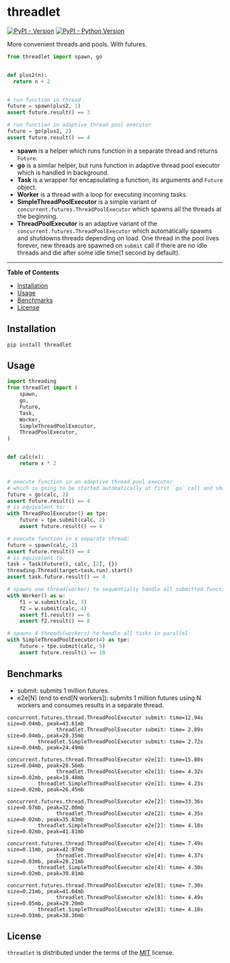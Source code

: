 # threadlet

[![PyPI - Version](https://img.shields.io/pypi/v/threadlet.svg)](https://pypi.org/project/threadlet)
[![PyPI - Python Version](https://img.shields.io/pypi/pyversions/threadlet.svg)](https://pypi.org/project/threadlet)

More convenient threads and pools. With futures.

```python
from threadlet import spawn, go


def plus2(n):
  return n + 2


# run function in thread
future = spawn(plus2, 1)
assert future.result() == 3

# run function in adaptive thread pool executor
future = go(plus2, 2)
assert future.result() == 4
```

* **spawn** is a helper which runs function in a separate thread and returns `Future`.
* **go** is a similar helper, but runs function in adaptive thread pool executor which is handled in background.
* **Task** is a wrapper for encapsulating a function, its arguments and `Future` object.
* **Worker** is a thread with a loop for executing incoming tasks.
* **SimpleThreadPoolExecutor** is a simple variant of `concurrent.futures.ThreadPoolExecutor` which spawns all the threads at the beginning.
* **ThreadPoolExecutor** is an adaptive variant of the `concurrent.futures.ThreadPoolExecutor` which automatically spawns and shutdowns threads depending on load.
One thread in the pool lives forever, new threads are spawned on `submit` call if there are no idle threads and die after some idle time(1 second by default).

-----

**Table of Contents**

- [Installation](#installation)
- [Usage](#usage)
- [Benchmarks](#benchmarks)
- [License](#license)

## Installation

```console
pip install threadlet
```

## Usage

```python
import threading
from threadlet import (
    spawn,
    go,
    Future,
    Task,
    Worker,
    SimpleThreadPoolExecutor,
    ThreadPoolExecutor,
)


def calc(x):
    return x * 2


# execute function in an adaptive thread pool executor
# which is going to be started automatically at first `go` call and shut down at application exit
future = go(calc, 2)
assert future.result() == 4
# is equivalent to:
with ThreadPoolExecutor() as tpe:
    future = tpe.submit(calc, 2)
    assert future.result() == 4

# execute function in a separate thread:
future = spawn(calc, 2)
assert future.result() == 4
# is equivalent to:
task = Task(Future(), calc, [2], {})
threading.Thread(target=task.run).start()
assert task.future.result() == 4

# spawns one thread(worker) to sequentially handle all submitted functions
with Worker() as w:
    f1 = w.submit(calc, 3)
    f2 = w.submit(calc, 4)
    assert f1.result() == 6
    assert f2.result() == 8

# spawns 4 threads(workers) to handle all tasks in parallel
with SimpleThreadPoolExecutor(4) as tpe:
    future = tpe.submit(calc, 5)
    assert future.result() == 10
```


## Benchmarks

* submit: submits 1 million futures.
* e2e[N] (end to end[N workers]): submits 1 million futures using N workers and consumes results in a separate thread.

```
concurrent.futures.thread.ThreadPoolExecutor submit: time=12.94s size=0.04mb, peak=43.61mb
                threadlet.ThreadPoolExecutor submit: time= 2.89s size=0.04mb, peak=20.35mb
          threadlet.SimpleThreadPoolExecutor submit: time= 2.72s size=0.04mb, peak=24.49mb

concurrent.futures.thread.ThreadPoolExecutor e2e[1]: time=15.80s size=0.04mb, peak=28.56mb
                threadlet.ThreadPoolExecutor e2e[1]: time= 4.32s size=0.02mb, peak=19.48mb
          threadlet.SimpleThreadPoolExecutor e2e[1]: time= 4.23s size=0.02mb, peak=26.45mb

concurrent.futures.thread.ThreadPoolExecutor e2e[2]: time=33.36s size=0.07mb, peak=32.00mb
                threadlet.ThreadPoolExecutor e2e[2]: time= 4.35s size=0.02mb, peak=35.83mb
          threadlet.SimpleThreadPoolExecutor e2e[2]: time= 4.18s size=0.02mb, peak=41.81mb

concurrent.futures.thread.ThreadPoolExecutor e2e[4]: time= 7.49s size=0.11mb, peak=42.97mb
                threadlet.ThreadPoolExecutor e2e[4]: time= 4.37s size=0.03mb, peak=28.21mb
          threadlet.SimpleThreadPoolExecutor e2e[4]: time= 4.30s size=0.02mb, peak=39.81mb

concurrent.futures.thread.ThreadPoolExecutor e2e[8]: time= 7.30s size=0.21mb, peak=41.04mb
                threadlet.ThreadPoolExecutor e2e[8]: time= 4.49s size=0.05mb, peak=29.20mb
          threadlet.SimpleThreadPoolExecutor e2e[8]: time= 4.18s size=0.03mb, peak=38.36mb
```

## License

`threadlet` is distributed under the terms of the [MIT](https://spdx.org/licenses/MIT.html) license.
